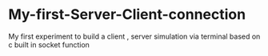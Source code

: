 # My-first-Server-Client-connection
My first experiment to build a client , server simulation via terminal based on c built in socket function

